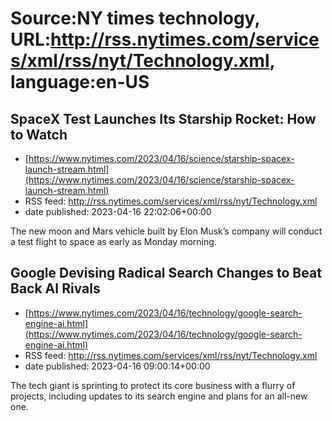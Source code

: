 # Source:NY times technology, URL:http://rss.nytimes.com/services/xml/rss/nyt/Technology.xml, language:en-US

## SpaceX Test Launches Its Starship Rocket: How to Watch
 - [https://www.nytimes.com/2023/04/16/science/starship-spacex-launch-stream.html](https://www.nytimes.com/2023/04/16/science/starship-spacex-launch-stream.html)
 - RSS feed: http://rss.nytimes.com/services/xml/rss/nyt/Technology.xml
 - date published: 2023-04-16 22:02:06+00:00

The new moon and Mars vehicle built by Elon Musk’s company will conduct a test flight to space as early as Monday morning.

## Google Devising Radical Search Changes to Beat Back AI Rivals
 - [https://www.nytimes.com/2023/04/16/technology/google-search-engine-ai.html](https://www.nytimes.com/2023/04/16/technology/google-search-engine-ai.html)
 - RSS feed: http://rss.nytimes.com/services/xml/rss/nyt/Technology.xml
 - date published: 2023-04-16 09:00:14+00:00

The tech giant is sprinting to protect its core business with a flurry of projects, including updates to its search engine and plans for an all-new one.


